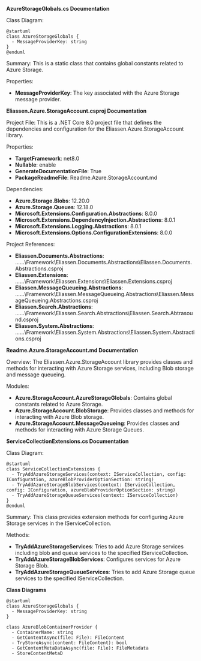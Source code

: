 **AzureStorageGlobals.cs Documentation**

Class Diagram:
```
@startuml
class AzureStorageGlobals {
  - MessageProviderKey: string
}
@enduml
```
Summary:
This is a static class that contains global constants related to Azure Storage.

Properties:
- **MessageProviderKey**: The key associated with the Azure Storage message provider.

**Eliassen.Azure.StorageAccount.csproj Documentation**

Project File:
This is a .NET Core 8.0 project file that defines the dependencies and configuration for the Eliassen.Azure.StorageAccount library.

Properties:
- **TargetFramework**: net8.0
- **Nullable**: enable
- **GenerateDocumentationFile**: True
- **PackageReadmeFile**: Readme.Azure.StorageAccount.md

Dependencies:
- **Azure.Storage.Blobs**: 12.20.0
- **Azure.Storage.Queues**: 12.18.0
- **Microsoft.Extensions.Configuration.Abstractions**: 8.0.0
- **Microsoft.Extensions.DependencyInjection.Abstractions**: 8.0.1
- **Microsoft.Extensions.Logging.Abstractions**: 8.0.1
- **Microsoft.Extensions.Options.ConfigurationExtensions**: 8.0.0

Project References:
- **Eliassen.Documents.Abstractions**: ..\..\..\Framework\Eliassen.Documents.Abstractions\Eliassen.Documents.Abstractions.csproj
- **Eliassen.Extensions**: ..\..\..\Framework\Eliassen.Extensions\Eliassen.Extensions.csproj
- **Eliassen.MessageQueueing.Abstractions**: ..\..\..\Framework\Eliassen.MessageQueueing.Abstractions\Eliassen.MessageQueueing.Abstractions.csproj
- **Eliassen.Search.Abstractions**: ..\..\..\Framework\Eliassen.Search.Abstractions\Eliassen.Search.Abtrasound.csproj
- **Eliassen.System.Abstractions**: ..\..\..\Framework\Eliassen.System.Abstractions\Eliassen.System.Abstractions.csproj

**Readme.Azure.StorageAccount.md Documentation**

Overview:
The Eliassen.Azure.StorageAccount library provides classes and methods for interacting with Azure Storage services, including Blob storage and message queueing.

Modules:
- **Azure.StorageAccount.AzureStorageGlobals**: Contains global constants related to Azure Storage.
- **Azure.StorageAccount.BlobStorage**: Provides classes and methods for interacting with Azure Blob storage.
- **Azure.StorageAccount.MessageQueueing**: Provides classes and methods for interacting with Azure Storage Queues.

**ServiceCollectionExtensions.cs Documentation**

Class Diagram:
```
@startuml
class ServiceCollectionExtensions {
  - TryAddAzureStorageServices(context: IServiceCollection, config: IConfiguration, azureBlobProviderOptionSection: string)
  - TryAddAzureStorageBlobServices(context: IServiceCollection, config: IConfiguration, azureBlobProviderOptionSection: string)
  - TryAddAzureStorageQueueServices(context: IServiceCollection)
}
@enduml
```
Summary:
This class provides extension methods for configuring Azure Storage services in the IServiceCollection.

Methods:
- **TryAddAzureStorageServices**: Tries to add Azure Storage services including blob and queue services to the specified IServiceCollection.
- **TryAddAzureStorageBlobServices**: Configures services for Azure Storage Blob.
- **TryAddAzureStorageQueueServices**: Tries to add Azure Storage queue services to the specified IServiceCollection.

**Class Diagrams**

```
@startuml
class AzureStorageGlobals {
  - MessageProviderKey: string
}

class AzureBlobContainerProvider {
  - ContainerName: string
  - GetContentAsync(file: File): FileContent
  - TryStoreAsync(content: FileContent): bool
  - GetContentMetaDataAsync(file: File): FileMetadata
  - StoreContentMetaD